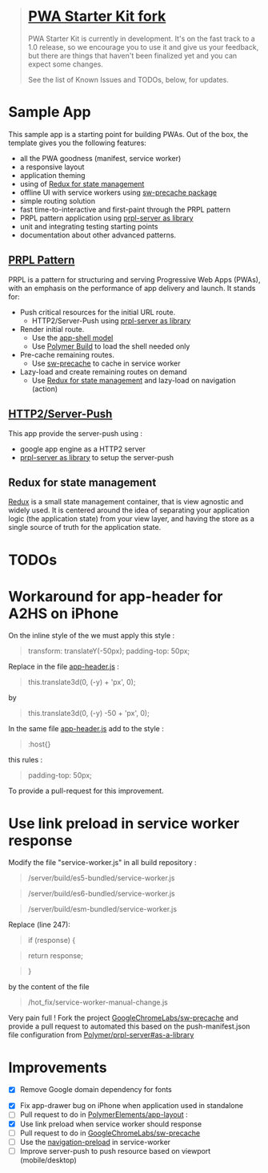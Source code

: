 > # [PWA Starter Kit fork](https://github.com/polymer/pwa-starter-kit)
> PWA Starter Kit is currently in development. It's on the fast track to a 1.0 release, so we encourage you to use it and give us your feedback, but there are things that haven't been finalized yet and you can expect some changes.
>
> See the list of Known Issues and TODOs, below, for updates.

# Sample App

This sample app is a starting point for building PWAs. Out of the box, the template
gives you the following features:
- all the PWA goodness (manifest, service worker)
- a responsive layout
- application theming
- using of [Redux for state management](https://pwa-starter-kit.polymer-project.org/redux-and-state-management/)
- offline UI with service workers using [sw-precache package](https://github.com/GoogleChromeLabs/sw-precache)
- simple routing solution
- fast time-to-interactive and first-paint through the PRPL pattern
- PRPL pattern application using [prpl-server as library](https://github.com/Polymer/prpl-server#as-a-library)
- unit and integrating testing starting points
- documentation about other advanced patterns.

## [PRPL Pattern](https://developers.google.com/web/fundamentals/performance/prpl-pattern/)
PRPL is a pattern for structuring and serving Progressive Web Apps (PWAs), with an emphasis on the performance of app delivery and launch. It stands for:
- Push critical resources for the initial URL route.
    - HTTP2/Server-Push using [prpl-server as library](https://github.com/Polymer/prpl-server#as-a-library)
- Render initial route.
    - Use the [app-shell model](https://developers.google.com/web/fundamentals/architecture/app-shell)
    - Use [Polymer Build](https://polymer-library.polymer-project.org/3.0/docs/tools/polymer-json) to load the shell needed only
- Pre-cache remaining routes.
    - Use [sw-precache](https://github.com/GoogleChromeLabs/sw-precache) to cache in service worker
- Lazy-load and create remaining routes on demand
    - Use [Redux for state management](https://pwa-starter-kit.polymer-project.org/redux-and-state-management/) and lazy-load on navigation (action)

## [HTTP2/Server-Push](https://github.com/Polymer/prpl-server#as-a-library)
This app provide the server-push using :
- google app engine as a HTTP2 server
- [prpl-server as library](https://github.com/Polymer/prpl-server#as-a-library) to setup the server-push

## Redux for state management
[Redux](https://redux.js.org/) is a small state management container, that is view agnostic and widely used. It is centered around the idea of separating your application logic (the application state) from your view layer, and having the store as a single source of truth for the application state.


# TODOs

# Workaround for app-header for A2HS on iPhone
On the inline style of the <app-header> we must apply this style :
> transform: translateY(-50px);
> padding-top: 50px;

Replace in the file [app-header.js](https://github.com/PolymerElements/app-layout/blob/master/app-header/app-header.js) :
> this.translate3d(0, (-y) + 'px', 0);

by
> this.translate3d(0, (-y) -50 + 'px', 0);

In the same file [app-header.js](https://github.com/PolymerElements/app-layout/blob/master/app-header/app-header.js) add to the style :
> :host{}

this rules :
> padding-top: 50px;

To provide a pull-request for this improvement.

# Use link preload in service worker response

Modify the file "service-worker.js" in all build repository :
> /server/build/es5-bundled/service-worker.js

> /server/build/es6-bundled/service-worker.js

> /server/build/esm-bundled/service-worker.js

Replace (line 247):
> if (response) {

>   return response;

> }

by the content of the file 
> /hot_fix/service-worker-manual-change.js

Very pain full ! Fork the project [GoogleChromeLabs/sw-precache](https://github.com/GoogleChromeLabs/sw-precache) and provide a pull request to automated this based on the push-manifest.json file configuration from [Polymer/prpl-server#as-a-library](https://github.com/Polymer/prpl-server#as-a-library)

# Improvements

- [x] Remove Google domain dependency for fonts
> <script>window.polymerSkipLoadingFontRoboto = true;</script>

- [x] Fix app-drawer bug on iPhone when application used in standalone
- [ ] Pull request to do in [PolymerElements/app-layout](https://github.com/PolymerElements/app-layout) :
- [x] Use link preload when service worker should response
- [ ] Pull request to do in [GoogleChromeLabs/sw-precache](https://github.com/GoogleChromeLabs/sw-precache)
- [ ] Use the [navigation-preload](https://developers.google.com/web/updates/2017/02/navigation-preload) in service-worker
- [ ] Improve server-push to push resource based on viewport (mobile/desktop)
